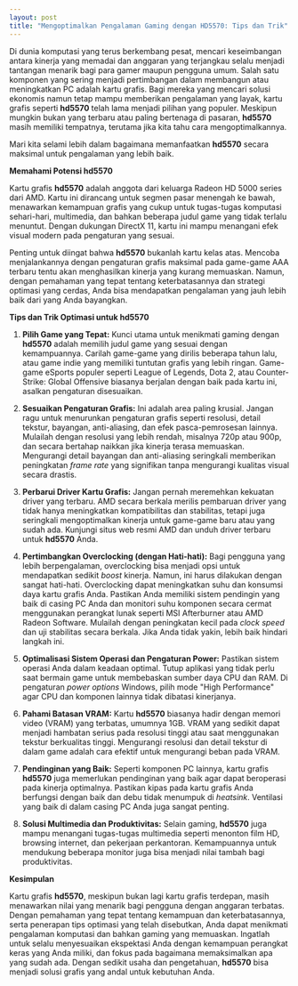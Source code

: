```yaml
---
layout: post
title: "Mengoptimalkan Pengalaman Gaming dengan HD5570: Tips dan Trik"
---
```


Di dunia komputasi yang terus berkembang pesat, mencari keseimbangan antara kinerja yang memadai dan anggaran yang terjangkau selalu menjadi tantangan menarik bagi para gamer maupun pengguna umum. Salah satu komponen yang sering menjadi pertimbangan dalam membangun atau meningkatkan PC adalah kartu grafis. Bagi mereka yang mencari solusi ekonomis namun tetap mampu memberikan pengalaman yang layak, kartu grafis seperti **hd5570** telah lama menjadi pilihan yang populer. Meskipun mungkin bukan yang terbaru atau paling bertenaga di pasaran, **hd5570** masih memiliki tempatnya, terutama jika kita tahu cara mengoptimalkannya.

Mari kita selami lebih dalam bagaimana memanfaatkan **hd5570** secara maksimal untuk pengalaman yang lebih baik.

**Memahami Potensi hd5570**

Kartu grafis **hd5570** adalah anggota dari keluarga Radeon HD 5000 series dari AMD. Kartu ini dirancang untuk segmen pasar menengah ke bawah, menawarkan kemampuan grafis yang cukup untuk tugas-tugas komputasi sehari-hari, multimedia, dan bahkan beberapa judul game yang tidak terlalu menuntut. Dengan dukungan DirectX 11, kartu ini mampu menangani efek visual modern pada pengaturan yang sesuai.

Penting untuk diingat bahwa **hd5570** bukanlah kartu kelas atas. Mencoba menjalankannya dengan pengaturan grafis maksimal pada game-game AAA terbaru tentu akan menghasilkan kinerja yang kurang memuaskan. Namun, dengan pemahaman yang tepat tentang keterbatasannya dan strategi optimasi yang cerdas, Anda bisa mendapatkan pengalaman yang jauh lebih baik dari yang Anda bayangkan.

**Tips dan Trik Optimasi untuk hd5570**

1.  **Pilih Game yang Tepat:** Kunci utama untuk menikmati gaming dengan **hd5570** adalah memilih judul game yang sesuai dengan kemampuannya. Carilah game-game yang dirilis beberapa tahun lalu, atau game indie yang memiliki tuntutan grafis yang lebih ringan. Game-game eSports populer seperti League of Legends, Dota 2, atau Counter-Strike: Global Offensive biasanya berjalan dengan baik pada kartu ini, asalkan pengaturan disesuaikan.

2.  **Sesuaikan Pengaturan Grafis:** Ini adalah area paling krusial. Jangan ragu untuk menurunkan pengaturan grafis seperti resolusi, detail tekstur, bayangan, anti-aliasing, dan efek pasca-pemrosesan lainnya. Mulailah dengan resolusi yang lebih rendah, misalnya 720p atau 900p, dan secara bertahap naikkan jika kinerja terasa memuaskan. Mengurangi detail bayangan dan anti-aliasing seringkali memberikan peningkatan *frame rate* yang signifikan tanpa mengurangi kualitas visual secara drastis.

3.  **Perbarui Driver Kartu Grafis:** Jangan pernah meremehkan kekuatan driver yang terbaru. AMD secara berkala merilis pembaruan driver yang tidak hanya meningkatkan kompatibilitas dan stabilitas, tetapi juga seringkali mengoptimalkan kinerja untuk game-game baru atau yang sudah ada. Kunjungi situs web resmi AMD dan unduh driver terbaru untuk **hd5570** Anda.

4.  **Pertimbangkan Overclocking (dengan Hati-hati):** Bagi pengguna yang lebih berpengalaman, overclocking bisa menjadi opsi untuk mendapatkan sedikit *boost* kinerja. Namun, ini harus dilakukan dengan sangat hati-hati. Overclocking dapat meningkatkan suhu dan konsumsi daya kartu grafis Anda. Pastikan Anda memiliki sistem pendingin yang baik di casing PC Anda dan monitori suhu komponen secara cermat menggunakan perangkat lunak seperti MSI Afterburner atau AMD Radeon Software. Mulailah dengan peningkatan kecil pada *clock speed* dan uji stabilitas secara berkala. Jika Anda tidak yakin, lebih baik hindari langkah ini.

5.  **Optimalisasi Sistem Operasi dan Pengaturan Power:** Pastikan sistem operasi Anda dalam keadaan optimal. Tutup aplikasi yang tidak perlu saat bermain game untuk membebaskan sumber daya CPU dan RAM. Di pengaturan *power options* Windows, pilih mode "High Performance" agar CPU dan komponen lainnya tidak dibatasi kinerjanya.

6.  **Pahami Batasan VRAM:** Kartu **hd5570** biasanya hadir dengan memori video (VRAM) yang terbatas, umumnya 1GB. VRAM yang sedikit dapat menjadi hambatan serius pada resolusi tinggi atau saat menggunakan tekstur berkualitas tinggi. Mengurangi resolusi dan detail tekstur di dalam game adalah cara efektif untuk mengurangi beban pada VRAM.

7.  **Pendinginan yang Baik:** Seperti komponen PC lainnya, kartu grafis **hd5570** juga memerlukan pendinginan yang baik agar dapat beroperasi pada kinerja optimalnya. Pastikan kipas pada kartu grafis Anda berfungsi dengan baik dan debu tidak menumpuk di *heatsink*. Ventilasi yang baik di dalam casing PC Anda juga sangat penting.

8.  **Solusi Multimedia dan Produktivitas:** Selain gaming, **hd5570** juga mampu menangani tugas-tugas multimedia seperti menonton film HD, browsing internet, dan pekerjaan perkantoran. Kemampuannya untuk mendukung beberapa monitor juga bisa menjadi nilai tambah bagi produktivitas.

**Kesimpulan**

Kartu grafis **hd5570**, meskipun bukan lagi kartu grafis terdepan, masih menawarkan nilai yang menarik bagi pengguna dengan anggaran terbatas. Dengan pemahaman yang tepat tentang kemampuan dan keterbatasannya, serta penerapan tips optimasi yang telah disebutkan, Anda dapat menikmati pengalaman komputasi dan bahkan gaming yang memuaskan. Ingatlah untuk selalu menyesuaikan ekspektasi Anda dengan kemampuan perangkat keras yang Anda miliki, dan fokus pada bagaimana memaksimalkan apa yang sudah ada. Dengan sedikit usaha dan pengetahuan, **hd5570** bisa menjadi solusi grafis yang andal untuk kebutuhan Anda.
